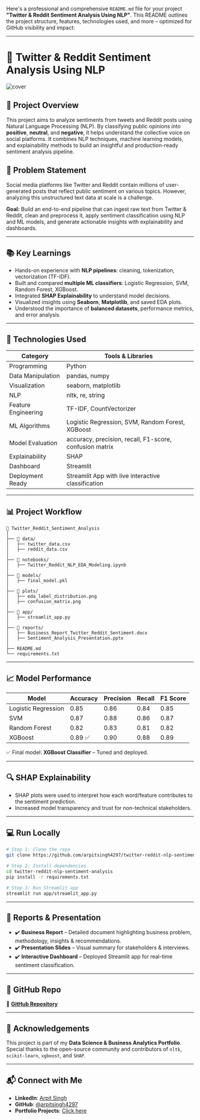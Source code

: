 Here's a professional and comprehensive `README.md` file for your project **"Twitter & Reddit Sentiment Analysis Using NLP"**. This README outlines the project structure, features, technologies used, and more – optimized for GitHub visibility and impact:

---

# 🧠 Twitter & Reddit Sentiment Analysis Using NLP

![cover](https://github.com/arpitsingh4297/twitter-reddit-nlp-sentiment-analysis/blob/main/assets/banner.png)

## 📌 Project Overview

This project aims to analyze sentiments from tweets and Reddit posts using Natural Language Processing (NLP). By classifying public opinions into **positive**, **neutral**, and **negative**, it helps understand the collective voice on social platforms. It combines NLP techniques, machine learning models, and explainability methods to build an insightful and production-ready sentiment analysis pipeline.

## 🚀 Problem Statement

Social media platforms like Twitter and Reddit contain millions of user-generated posts that reflect public sentiment on various topics. However, analyzing this unstructured text data at scale is a challenge.

**Goal:** Build an end-to-end pipeline that can ingest raw text from Twitter & Reddit, clean and preprocess it, apply sentiment classification using NLP and ML models, and generate actionable insights with explainability and dashboards.

---

## 📚 Key Learnings

- Hands-on experience with **NLP pipelines**: cleaning, tokenization, vectorization (TF-IDF).
- Built and compared **multiple ML classifiers**: Logistic Regression, SVM, Random Forest, XGBoost.
- Integrated **SHAP Explainability** to understand model decisions.
- Visualized insights using **Seaborn**, **Matplotlib**, and saved EDA plots.
- Understood the importance of **balanced datasets**, performance metrics, and error analysis.

---

## 🧰 Technologies Used

| Category                 | Tools & Libraries                                   |
|--------------------------|-----------------------------------------------------|
| Programming              | Python                                               |
| Data Manipulation        | pandas, numpy                                        |
| Visualization            | seaborn, matplotlib                                  |
| NLP                      | nltk, re, string                                     |
| Feature Engineering      | TF-IDF, CountVectorizer                              |
| ML Algorithms            | Logistic Regression, SVM, Random Forest, XGBoost     |
| Model Evaluation         | accuracy, precision, recall, F1-score, confusion matrix |
| Explainability           | SHAP                                                 |
| Dashboard                | Streamlit                                            |
| Deployment Ready         | Streamlit App with live interactive classification  |

---

## 📊 Project Workflow

```
📁 Twitter_Reddit_Sentiment_Analysis
│
├── 📂 data/
│   ├── twitter_data.csv
│   ├── reddit_data.csv
│
├── 📂 notebooks/
│   ├── Twitter_Reddit_NLP_EDA_Modeling.ipynb
│
├── 📂 models/
│   ├── final_model.pkl
│
├── 📂 plots/
│   ├── eda_label_distribution.png
│   ├── confusion_matrix.png
│
├── 📂 app/
│   ├── streamlit_app.py
│
├── 📂 reports/
│   ├── Business_Report_Twitter_Reddit_Sentiment.docx
│   ├── Sentiment_Analysis_Presentation.pptx
│
├── README.md
└── requirements.txt
```

---

## 📈 Model Performance

| Model              | Accuracy | Precision | Recall | F1 Score |
|--------------------|----------|-----------|--------|----------|
| Logistic Regression| 0.85     | 0.86      | 0.84   | 0.85     |
| SVM                | 0.87     | 0.88      | 0.86   | 0.87     |
| Random Forest      | 0.82     | 0.83      | 0.81   | 0.82     |
| XGBoost            | 0.89 ✅  | 0.90      | 0.88   | 0.89     |

✅ Final model: **XGBoost Classifier** – Tuned and deployed.

---

## 🔍 SHAP Explainability

- SHAP plots were used to interpret how each word/feature contributes to the sentiment prediction.
- Increased model transparency and trust for non-technical stakeholders.

---

## 💻 Run Locally

```bash
# Step 1: Clone the repo
git clone https://github.com/arpitsingh4297/twitter-reddit-nlp-sentiment-analysis.git

# Step 2: Install dependencies
cd twitter-reddit-nlp-sentiment-analysis
pip install -r requirements.txt

# Step 3: Run Streamlit app
streamlit run app/streamlit_app.py
```

---

## 📄 Reports & Presentation

- ✔️ **Business Report** – Detailed document highlighting business problem, methodology, insights & recommendations.
- ✔️ **Presentation Slides** – Visual summary for stakeholders & interviews.
- ✔️ **Interactive Dashboard** – Deployed Streamlit app for real-time sentiment classification.

---

## 📌 GitHub Repo

🔗 [**GitHub Repository**](https://github.com/arpitsingh4297/twitter-reddit-nlp-sentiment-analysis)

---

## 🙌 Acknowledgements

This project is part of my **Data Science & Business Analytics Portfolio**. Special thanks to the open-source community and contributors of `nltk`, `scikit-learn`, `xgboost`, and `SHAP`.

---

## 📬 Connect with Me

- **LinkedIn**: [Arpit Singh](https://www.linkedin.com/in/arpitsingh4297)
- **GitHub**: [@arpitsingh4297](https://github.com/arpitsingh4297)
- **Portfolio Projects**: [Click here](https://github.com/arpitsingh4297?tab=repositories)
